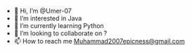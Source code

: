 - 👋 Hi, I’m @Umer-07
- 👀 I’m interested in Java
- 🌱 I’m currently learning Python
- 💞️ I’m looking to collaborate on ?
- 📫 How to reach me Muhammad2007epicness@gmail.com 

<!---
Umer-07/Umer-07 is a ✨ special ✨ repository because its `README.md` (this file) appears on your GitHub profile.
You can click the Preview link to take a look at your changes.
--->
